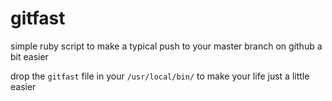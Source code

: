 # gitfast
simple ruby script to make a typical push to your master branch on github a bit easier

drop the `gitfast` file in your `/usr/local/bin/` to make your life just a little easier

